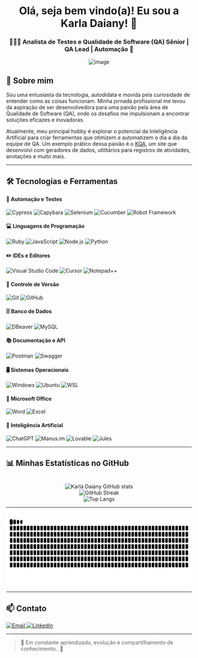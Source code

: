<div align="center">
    <h1>Olá, seja bem vindo(a)! Eu sou a Karla Daiany! 👋</h1>
    <h3>👩🏻‍💻 Analista de Testes e Qualidade de Software (QA) Sênior | QA Lead | Automação 🤖 </h3>
</div>
    
<div align="center">
    <img width="400" height="400" alt="image" src="https://github.com/user-attachments/assets/60225174-2fad-44b2-b2df-159f7768a025" />
</div>

## 💬 Sobre mim
Sou uma entusiasta da tecnologia, autodidata e movida pela curiosidade de entender como as coisas funcionam. Minha jornada profissional me levou da aspiração de ser desenvolvedora para uma paixão pela área de Qualidade de Software (QA), onde os desafios me impulsionam a encontrar soluções eficazes e inovadoras.

Atualmente, meu principal hobby é explorar o potencial da Inteligência Artificial para criar ferramentas que otimizem e automatizem o dia a dia da equipe de QA. Um exemplo prático dessa paixão é o [KQA](kqa.vercel.app), um site que desenvolvi com geradores de dados, utilitários para registros de atividades, anotações e muito mais.

---



## 🛠️ Tecnologias e Ferramentas

#### 🧪 Automação e Testes
![Cypress](https://img.shields.io/badge/Cypress-69D3A7?style=for-the-badge&logo=cypress&logoColor=white)
![Capybara](https://img.shields.io/badge/Capybara-EE3F4D?style=for-the-badge)
![Selenium](https://img.shields.io/badge/Selenium-43B02A?style=for-the-badge&logo=selenium&logoColor=white)
![Cucumber](https://img.shields.io/badge/Cucumber-23D96C?style=for-the-badge&logo=cucumber&logoColor=white)
![Robot Framework](https://img.shields.io/badge/Robot_Framework-000000?style=for-the-badge&logo=robotframework&logoColor=white)

#### 💻 Linguagens de Programação
![Ruby](https://img.shields.io/badge/Ruby-CC342D?style=for-the-badge&logo=ruby&logoColor=white)
![JavaScript](https://img.shields.io/badge/JavaScript-F7DF1E?style=for-the-badge&logo=javascript&logoColor=white)
![Node.js](https://img.shields.io/badge/Nodejs-5FA04E?style=for-the-badge&logo=nodedotjs&logoColor=white)
![Python](https://img.shields.io/badge/Python-3776AB?style=for-the-badge&logo=python&logoColor=white)


#### ✏️ IDEs e Editores
![Visual Studio Code](https://img.shields.io/badge/Visual_Studio_Code-007ACC?style=for-the-badge&logo=visualstudiocode&logoColor=white)
![Cursor](https://img.shields.io/badge/Cursor-000000?style=for-the-badge)
![Notepad++](https://img.shields.io/badge/Notepad++-90E59A?style=for-the-badge&logo=notepadplusplus&logoColor=white)


#### 🔧 Controle de Versão
![Git](https://img.shields.io/badge/Git-F05032?style=for-the-badge&logo=git&logoColor=white)
![GitHub](https://img.shields.io/badge/GitHub-181717?style=for-the-badge&logo=github&logoColor=white)

#### 🗄️ Banco de Dados
![DBeaver](https://img.shields.io/badge/DBeaver-382923?style=for-the-badge&logo=dbeaver&logoColor=white)
![MySQL](https://img.shields.io/badge/MySQL-4479A1?style=for-the-badge&logo=mysql&logoColor=white)

#### 📚 Documentação e API
![Postman](https://img.shields.io/badge/Postman-FF6C37?style=for-the-badge&logo=postman&logoColor=white)
![Swagger](https://img.shields.io/badge/Swagger-85EA2D?style=for-the-badge&logo=swagger&logoColor=white)

#### 🖥️ Sistemas Operacionais
![Windows](https://img.shields.io/badge/Windows-0078D4?style=for-the-badge&logo=windows&logoColor=white)
![Ubuntu](https://img.shields.io/badge/Ubuntu-E95420?style=for-the-badge&logo=ubuntu&logoColor=white)
![WSL](https://img.shields.io/badge/WSL-0078D4?style=for-the-badge)

#### 📄 Microsoft Office
![Word](https://img.shields.io/badge/Word-2B579A?style=for-the-badge&logo=microsoftword&logoColor=white)
![Excel](https://img.shields.io/badge/Excel-217346?style=for-the-badge)

#### 🤖 Inteligência Artificial
![ChatGPT](https://img.shields.io/badge/ChatGPT-412991?style=for-the-badge&logo=openai&logoColor=white)
![Manus.im](https://img.shields.io/badge/Manus.im-6366F1?style=for-the-badge)
![Lovable](https://img.shields.io/badge/Lovable-FF6B9D?style=for-the-badge)
![Jules](https://img.shields.io/badge/Jules-8B5CF6?style=for-the-badge)

---

## 📊 Minhas Estatísticas no GitHub

<div align="center">
  <br>
  <img height="180em" src="https://github-readme-stats.vercel.app/api?username=karladaiany&show_icons=true&theme=tokyonight&count_private=true" alt="Karla Daiany GitHub stats"/>
  <br>
  <img height="180em" src="https://github-readme-streak-stats.herokuapp.com/?user=karladaiany&theme=tokyonight" alt="GitHub Streak"/>
  <br>
  <img height="180em" src="https://github-readme-stats.vercel.app/api/top-langs/?username=karladaiany&layout=compact&theme=tokyonight" alt="Top Langs"/>
  <br>
</div>

---

<picture align="center">
  <source media="(prefers-color-scheme: dark)" srcset="https://raw.githubusercontent.com/karladaiany/karladaiany/output/github-contribution-grid-snake-dark.svg">
  <img height=200 align="center" alt="github contribution grid snake animation" src="https://raw.githubusercontent.com/karladaiany/karladaiany/output/github-contribution-grid-snake.svg">
</picture>

---

## 📫 Contato

<div>
  <a href="mailto:karladaianyqa@gmail.com" target="_blank">
    <img src="https://img.shields.io/badge/Email-D14836?style=for-the-badge&logo=gmail&logoColor=white" alt="Email"/>
  </a>
  <a href="https://www.linkedin.com/in/karla-daiany-guimaraes-camargo-de-oliveira/" target="_blank">
    <img src="https://img.shields.io/badge/LinkedIn-0077B5?style=for-the-badge&logo=linkedin&logoColor=white" alt="LinkedIn"/>
  </a>
</div>

---

> 🌟 Em constante aprendizado, evolução e compartilhamento de conhecimento.. 🌟



<!--
**karladaiany/karladaiany** is a ✨ _special_ ✨ repository because its `README.md` (this file) appears on your GitHub profile.

Here are some ideas to get you started:

- 🔭 I’m currently working on ...
- 🌱 I’m currently learning ...
- 👯 I’m looking to collaborate on ...
- 🤔 I’m looking for help with ...
- 💬 Ask me about ...
- 📫 How to reach me: ...
- 😄 Pronouns: ...
- ⚡ Fun fact: ...
-->

